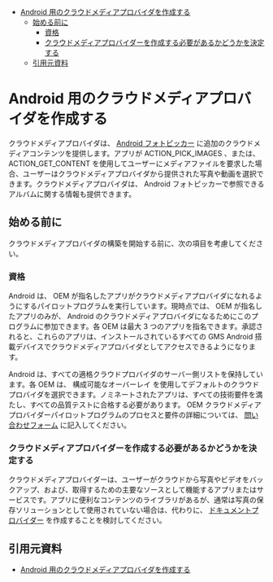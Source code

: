 - [Android 用のクラウドメディアプロバイダを作成する](#android-用のクラウドメディアプロバイダを作成する)
  - [始める前に](#始める前に)
    - [資格](#資格)
    - [クラウドメディアプロバイダーを作成する必要があるかどうかを決定する](#クラウドメディアプロバイダーを作成する必要があるかどうかを決定する)
  - [引用元資料](#引用元資料)


# Android 用のクラウドメディアプロバイダを作成する

クラウドメディアプロバイダは、 [Android フォトピッカー](../4.共有ストレージに保存する/3.写真選択ツール.md) に追加のクラウドメディアコンテンツを提供します。アプリが ACTION_PICK_IMAGES 、または、 ACTION_GET_CONTENT を使用してユーザーにメディアファイルを要求した場合、ユーザーはクラウドメディアプロバイダから提供された写真や動画を選択できます。クラウドメディアプロバイダは、 Android フォトピッカーで参照できるアルバムに関する情報も提供できます。


## 始める前に

クラウドメディアプロバイダの構築を開始する前に、次の項目を考慮してください。


### 資格

Android は、 OEM が指名したアプリがクラウドメディアプロバイダになれるようにするパイロットプログラムを実行しています。現時点では、 OEM が指名したアプリのみが、 Android のクラウドメディアプロバイダになるためにこのプログラムに参加できます。各 OEM は最大 3 つのアプリを指名できます。承認されると、これらのアプリは、インストールされているすべての GMS Android 搭載デバイスでクラウドメディアプロバイダとしてアクセスできるようになります。

Android は、すべての適格クラウドプロバイダのサーバー側リストを保持しています。各 OEM は、 構成可能なオーバーレイ を使用してデフォルトのクラウドプロバイダを選択できます。ノミネートされたアプリは、すべての技術要件を満たし、すべての品質テストに合格する必要があります。 OEM クラウドメディアプロバイダーパイロットプログラムのプロセスと要件の詳細については、 [問い合わせフォーム](https://docs.google.com/forms/d/1MGECQc2N-UnYFF5DIxeRq7AjrJ9bh_3KmoWsK8dq9ZM/edit?hl=ja) に記入してください。


### クラウドメディアプロバイダーを作成する必要があるかどうかを決定する

クラウドメディアプロバイダーは、ユーザーがクラウドから写真やビデオをバックアップ、および、取得するための主要なソースとして機能するアプリまたはサービスです。アプリに便利なコンテンツのライブラリがあるが、通常は写真の保存ソリューションとして使用されていない場合は、代わりに、 [ドキュメントプロバイダー](./5.カスタムドキュメントプロバイダを作成する.md) を作成することを検討してください。








## 引用元資料

- [Android 用のクラウドメディアプロバイダを作成する](https://developer.android.com/guide/topics/providers/cloud-media-provider?hl=ja)


